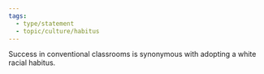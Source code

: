 ```yaml
---
tags: 
  - type/statement
  - topic/culture/habitus
---
```

Success in conventional classrooms is synonymous with adopting a white racial habitus.